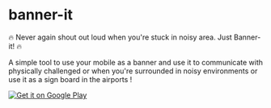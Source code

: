# banner-it
:fire: Never again shout out loud when you're stuck in noisy area. Just Banner-it! :fire:

A simple tool to use your mobile as a banner and use it to communicate with physically challenged or when you're surrounded in noisy environments or use it as a sign board in the airports !

<a href='https://play.google.com/store/apps/details?id=com.codemonk_labs.bannerit&pcampaignid=MKT-Other-global-all-co-prtnr-py-PartBadge-Mar2515-1'><img alt='Get it on Google Play' src='https://play.google.com/intl/en_gb/badges/images/generic/en_badge_web_generic.png'/></a>

